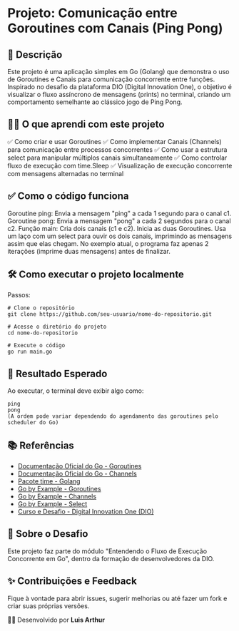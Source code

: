 # Projeto: Comunicação entre Goroutines com Canais (Ping Pong)
## 🚀 Descrição
Este projeto é uma aplicação simples em Go (Golang) que demonstra o uso de Goroutines e Canais para comunicação concorrente entre funções. Inspirado no desafio da plataforma DIO (Digital Innovation One), o objetivo é visualizar o fluxo assíncrono de mensagens (prints) no terminal, criando um comportamento semelhante ao clássico jogo de Ping Pong.

## 🧑‍💻 O que aprendi com este projeto
✅ Como criar e usar Goroutines
✅ Como implementar Canais (Channels) para comunicação entre processos concorrentes
✅ Como usar a estrutura select para manipular múltiplos canais simultaneamente
✅ Como controlar fluxo de execução com time.Sleep
✅ Visualização de execução concorrente com mensagens alternadas no terminal

## ✅ Como o código funciona
  Goroutine ping: Envia a mensagem "ping" a cada 1 segundo para o canal c1.
  Goroutine pong: Envia a mensagem "pong" a cada 2 segundos para o canal c2.
  Função main:
  Cria dois canais (c1 e c2).
  Inicia as duas Goroutines.
  Usa um laço com um select para ouvir os dois canais, imprimindo as mensagens assim que elas chegam.
  No exemplo atual, o programa faz apenas 2 iterações (imprime duas mensagens) antes de finalizar.

## 🛠️ Como executar o projeto localmente
Passos:
```
# Clone o repositório
git clone https://github.com/seu-usuario/nome-do-repositorio.git

# Acesse o diretório do projeto
cd nome-do-repositorio

# Execute o código
go run main.go
```

## 🎯 Resultado Esperado
Ao executar, o terminal deve exibir algo como:

```
ping
pong
(A ordem pode variar dependendo do agendamento das goroutines pelo scheduler do Go)
```
## 📚 Referências

- [Documentação Oficial do Go - Goroutines](https://go.dev/doc/effective_go#goroutines)
- [Documentação Oficial do Go - Channels](https://go.dev/doc/effective_go#channels)
- [Pacote time - Golang](https://pkg.go.dev/time)
- [Go by Example - Goroutines](https://gobyexample.com/goroutines)
- [Go by Example - Channels](https://gobyexample.com/channels)
- [Go by Example - Select](https://gobyexample.com/select)
- [Curso e Desafio - Digital Innovation One (DIO)](https://web.dio.me/track/formacao-go-developer)


## 📌 Sobre o Desafio
Este projeto faz parte do módulo "Entendendo o Fluxo de Execução Concorrente em Go", dentro da formação de desenvolvedores da DIO.

## ✨ Contribuições e Feedback
Fique à vontade para abrir issues, sugerir melhorias ou até fazer um fork e criar suas próprias versões.

👨‍💻 Desenvolvido por **Luis Arthur**

